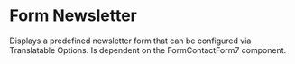 # Form Newsletter

Displays a predefined newsletter form that can be configured via Translatable Options. Is dependent on the FormContactForm7 component.
